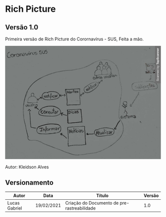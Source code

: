 # Rich Picture

## Versão 1.0

Primeira versão de Rich Picture do Corornavírus - SUS, Feita a mão.

<div align="center">
  <img src="https://raw.githubusercontent.com/Requisitos-de-Software/2020.2-Coronavirus-SUS/devel/docs/assets/richPicture/richPictureDigitalizado1.0.jpg">
</div>

Autor: Kleidson Alves

## Versionamento

| Autor | Data | Título | Versão |
|--|--|--|--|
| Lucas Gabriel | 19/02/2021 | Criação do Documento de pre-rastreabilidade | 1.0 |
